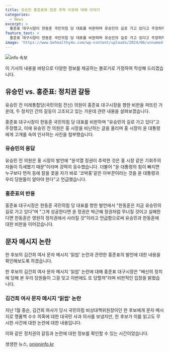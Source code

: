 ```yaml
---
title: 유승민 홍준표와 정권 추락 이유에 대해 이야기
categories:
  - News
excerpt: >
  홍준표 대구시장이 한동훈 국민의힘 당 대표를 비판하며 유승민의 길로 가고 있다고 주장하자 새누리당(국민의힘 전신) 원내대표를 지낸 유승민 전 의원이 윤석열 정권이 추락한 것은 홍 시장 같은 기회주의자들이 득세했기 때문이라고 맞받았다. 8일 자신의 SNS를 통해 홍 시장을 비난하는 글을 올리며 홍 시장이 윤 대통령에게 고개를 숙여 인사하는 사진을 첨부했다. 홍 시장은 한동훈을 향한 발언에 대해 우려와 비판을 표현했다. 이로써 한 후보의 읽씹 논란과 관련한 정치적 입장도 드러났다.
feature_text: >
  홍준표 대구시장이 한동훈 국민의힘 당 대표를 비판하며 유승민의 길로 가고 있다고 주장하자 새누리당(국민의힘 전신) 원내대표를 지낸 유승민 전 의원이 윤석열 정권이 추락한 것은 홍 시장 같은 기회주의자들이 득세했기 때문이라고 맞받았다. 8일 자신의 SNS를 통해 홍 시장을 비난하는 글을 올리며 홍 시장이 윤 대통령에게 고개를 숙여 인사하는 사진을 첨부했다. 홍 시장은 한동훈을 향한 발언에 대해 우려와 비판을 표현했다. 이로써 한 후보의 읽씹 논란과 관련한 정치적 입장도 드러났다.
image: 'https://www.behealthy4u.com/wp-content/uploads/2024/06/unnamed-file.png'
---
```


<p><img src="https://www.behealthy4u.com/wp-content/uploads/2024/06/unnamed-file.png" alt="info 속보" /></p>

<p>이 기사의 내용을 바탕으로 다양한 정보를 제공하는 블로거로 가정하여 작성해 드리겠습니다.</p>

<h2 data-ke-size="size26">유승민 vs. 홍준표: 정치권 갈등</h2>

<p>유승민 전 미래통합당(국민의힘 전신) 의원이 홍준표 대구시장을 향한 비판을 퍼뜨린 가운데, 두 정치인 간의 갈등이 고조되고 있는 가운데 관련 내용을 살펴보겠습니다.</p>

<p data-ke-size="size16">홍준표 대구시장이 한동훈 국민의힘 당 대표를 비판하며 "유승민의 길로 가고 있다"고 주장했고, 이에 유승민 전 의원은 홍 시장을 비난하는 글을 올리며 홍 시장이 윤 대통령에게 고개를 숙여 인사하는 사진을 첨부했습니다.</p>

<h3>유승민의 응답</h3>

<p>유승민 전 의원은 홍 시장의 발언에 "윤석열 정권이 추락한 것은 홍 시장 같은 기회주의자들이 득세했기 때문"이라며 강력히 응수했습니다. 더불어 "윤 대통령의 힘이 빠지면 누구보다 먼저 등에 칼을 꽂을 자가 바로 '코박홍'같은 아부꾼이라는 것을 윤 대통령과 우리 당원들이 알아야 한다"고 언급했습니다.</p>

<h3>홍준표의 반응</h3>

<p>홍준표 대구시장은 한동훈 국민의힘 당 대표를 향한 발언에서 "한동훈은 지금 유승민의 길로 가고 있다"며 "그게 성공한다면 윤 정권은 박근혜 정권처럼 무너질 것이고 실패한다면 한동훈은 영원히 정치권에서 사라질 것"이라고 언급함으로써 유승민과 한동훈에 대한 비판을 이어갔습니다.</p>

<h2 data-ke-size="size26">문자 메시지 논란</h2>

<p>한 후보의 김건희 여사 문자 메시지 '읽씹' 논란과 관련한 홍준표의 발언에 대한 내용을 확인해보도록 하겠습니다.</p>

<p data-ke-size="size16">한 후보의 김건희 여사 문자 메시지 '읽씹' 논란에 대해 홍준표 대구시장은 "배신의 정치에 당해 본 우리 당원들이 그걸 잊고 이번에도 또 당할까"라며 비판적인 입장을 밝혔습니다.</p>

<h3>김건희 여사 문자 메시지 '읽씹' 논란</h3>

<p>지난 1월 중순, 김건희 여사가 당시 국민의힘 비상대책위원장이던 한 후보에게 문자 메시지로 명품백 수수 의혹에 대한 대국민 사과 의사를 보냈지만, 한 후보가 이를 읽고도 무시한 사건에 대한 논란에 대한 내용입니다.</p>

<p>이와 같은 정치권의 갈등과 논란에 대한 정보를 확인할 수 있는 시간이었습니다.</p>
생생한 뉴스, <a href="https://onioninfo.kr" rel="dofollow">onioninfo.kr</a>


